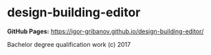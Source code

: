 # design-building-editor
**GitHub Pages:** https://igor-gribanov.github.io/design-building-editor/ 

Bachelor degree qualification work (c) 2017
